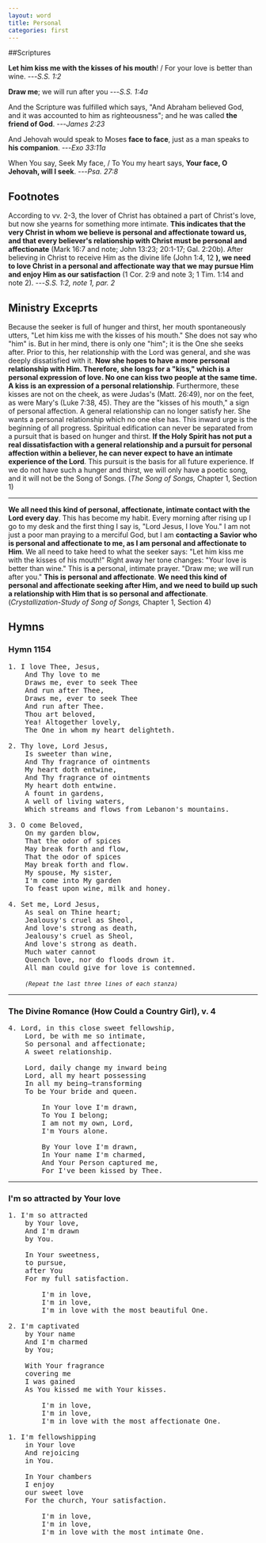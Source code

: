 ```yaml
---
layout: word
title: Personal
categories: first
---
```


##Scriptures

**Let him kiss me with the kisses of his mouth**! / For your love is better than wine.
---_S.S. 1:2_

**Draw me**; we will run after you
---_S.S. 1:4a_

And the Scripture was fulfilled which says, "And Abraham believed God, and it was accounted to him as righteousness"; and he was called **the friend of God**.
---_James 2:23_

And Jehovah would speak to Moses **face to face**, just as a man speaks to **his companion**.
---_Exo 33:11a_

When You say, Seek My face, / To You my heart says, **Your face, O Jehovah, will I seek**.
---_Psa. 27:8_

## Footnotes

According to vv. 2-3, the lover of Christ has obtained a part of Christ's love, but now she yearns for something more intimate. **This indicates that the very Christ in whom we believe is personal and affectionate toward us, and that every believer's relationship with Christ must be personal and affectionate** (Mark 16:7 and note; John 13:23; 20:1-17; Gal. 2:20b). After believing in Christ to receive Him as the divine life (John 1:4, 12 **), we need to love Christ in a personal and affectionate way that we may pursue Him and enjoy Him as our satisfaction** (1 Cor. 2:9 and note 3; 1 Tim. 1:14 and note 2).
---_S.S. 1:2, note 1, par. 2_

## Ministry Exceprts

Because the seeker is full of hunger and thirst, her mouth spontaneously utters, "Let him kiss me with the kisses of his mouth." She does not say who "him" is. But in her mind, there is only one "him"; it is the One she seeks after. Prior to this, her relationship with the Lord was general, and she was deeply dissatisfied with it. **Now she hopes to have a more personal relationship with Him. Therefore, she longs for a "kiss," which is a personal expression of love. No one can kiss two people at the same time. A kiss is an expression of a personal relationship**. Furthermore, these kisses are not on the cheek, as were Judas's (Matt. 26:49), nor on the feet, as were Mary's (Luke 7:38, 45). They are the "kisses of his mouth," a sign of personal affection. A general relationship can no longer satisfy her. She wants a personal relationship which no one else has. This inward urge is the beginning of all progress. Spiritual edification can never be separated from a pursuit that is based on hunger and thirst. **If the Holy Spirit has not put a real dissatisfaction with a general relationship and a pursuit for personal affection within a believer, he can never expect to have an intimate experience of the Lord**. This pursuit is the basis for all future experience. If we do not have such a hunger and thirst, we will only have a poetic song, and it will not be the Song of Songs. (_The Song of Songs,_ Chapter 1, Section 1)

---

**We all need this kind of personal, affectionate, intimate contact with the Lord every day**. This has become my habit. Every morning after rising up I go to my desk and the first thing I say is, "Lord Jesus, I love You." I am not just a poor man praying to a merciful God, but I am **contacting a Savior who is personal and affectionate to me, as I am personal and affectionate to Him**. We all need to take heed to what the seeker says: "Let him kiss me with the kisses of his mouth!" Right away her tone changes: "Your love is better than wine." This is **a** personal, intimate prayer. "Draw me; we will run after you." **This is personal and affectionate**. **We need this kind of personal and affectionate seeking after Him, and we need to build up such a relationship with Him that is so personal and affectionate**. (_Crystallization-Study of Song of Songs,_ Chapter 1, Section 4)

## Hymns

### Hymn 1154

<pre>
1. I love Thee, Jesus,
    And Thy love to me
    Draws me, ever to seek Thee
    And run after Thee,
    Draws me, ever to seek Thee
    And run after Thee.
    Thou art beloved,
    Yea! Altogether lovely,
    The One in whom my heart delighteth.

2. Thy love, Lord Jesus,
    Is sweeter than wine,
    And Thy fragrance of ointments
    My heart doth entwine,
    And Thy fragrance of ointments
    My heart doth entwine.
    A fount in gardens,
    A well of living waters,
    Which streams and flows from Lebanon's mountains.

3. O come Beloved,
    On my garden blow,
    That the odor of spices
    May break forth and flow,
    That the odor of spices
    May break forth and flow.
    My spouse, My sister,
    I'm come into My garden
    To feast upon wine, milk and honey.

4. Set me, Lord Jesus,
    As seal on Thine heart;
    Jealousy's cruel as Sheol,
    And love's strong as death,
    Jealousy's cruel as Sheol,
    And love's strong as death.
    Much water cannot
    Quench love, nor do floods drown it.
    All man could give for love is contemned.

    <em><small>(Repeat the last three lines of each stanza)</small></em>
</pre>

---

### The Divine Romance (How Could a Country Girl), v. 4
<pre>
4. Lord, in this close sweet fellowship,  
    Lord, be with me so intimate,  
    So personal and affectionate;  
    A sweet relationship.

    Lord, daily change my inward being  
    Lord, all my heart possessing  
    In all my being—transforming  
    To be Your bride and queen.

        In Your love I'm drawn,  
        To You I belong;  
        I am not my own, Lord,  
        I'm Yours alone.

        By Your love I'm drawn,  
        In Your name I'm charmed,  
        And Your Person captured me,  
        For I've been kissed by Thee.
</pre>

---

### I'm so attracted by Your love
<pre>
1. I'm so attracted
    by Your love,
    And I'm drawn 
    by You.

    In Your sweetness, 
    to pursue, 
    after You
    For my full satisfaction.

        I'm in love,
        I'm in love, 
        I'm in love with the most beautiful One.

2. I'm captivated
    by Your name
    And I'm charmed 
    by You;

    With Your fragrance 
    covering me 
    I was gained
    As You kissed me with Your kisses.

        I'm in love,
        I'm in love,
        I'm in love with the most affectionate One.

1. I'm fellowshipping 
    in Your love
    And rejoicing
    in You.

    In Your chambers 
    I enjoy 
    our sweet love
    For the church, Your satisfaction.

        I'm in love,
        I'm in love,
        I'm in love with the most intimate One.
</pre>
